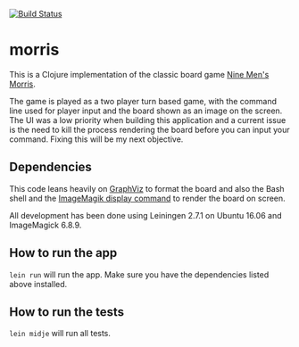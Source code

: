  [![Build Status](https://circleci.com/gh/andeemarks/nmm-clj?style=shield&circle-token=:circle-token)](https://circleci.com/gh/andeemarks/nmm-clj?style=shield&circle-token=:circle-token)

# morris

This is a Clojure implementation of the classic board game [Nine Men's Morris](https://en.wikipedia.org/wiki/Nine_Men%27s_Morris).

The game is played as a two player turn based game, with the command line used for player input and the board shown as an image on the screen.  The UI was a low priority when building this application and a current issue is the need to kill the process rendering the board before you can input your command.  Fixing this will be my next objective.

## Dependencies

This code leans heavily on [GraphViz](http://graphviz.org/) to format the board and also the Bash shell and the [ImageMagik display command](https://www.imagemagick.org/script/display.php) to render the board on screen.

All development has been done using Leiningen 2.7.1 on Ubuntu 16.06 and ImageMagick 6.8.9.

## How to run the app

`lein run` will run the app.  Make sure you have the dependencies listed above installed.

## How to run the tests

`lein midje` will run all tests.

